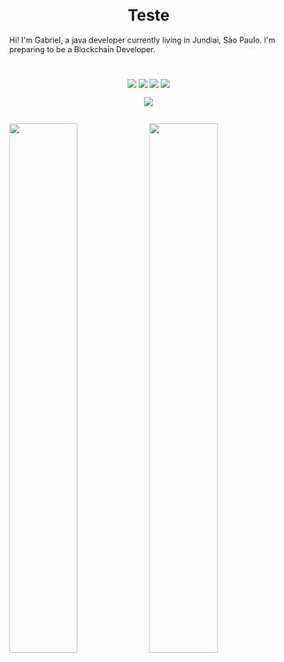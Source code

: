 <h1 align="center">
  <b>Teste</b>
</h1>

Hi! I'm Gabriel, a java developer currently living in Jundiai, São Paulo. I'm preparing to be a Blockchain Developer.

<br>
<p>
<div align="center">
  <img src="https://img.shields.io/badge/Java-ED8B00?style=for-the-badge&logo=java&logoColor=white">
  <img src="https://img.shields.io/badge/Angular-DD0031?style=for-the-badge&logo=angular&logoColor=white">
  <img src="https://img.shields.io/badge/Spring-6DB33F?style=for-the-badge&logo=spring&logoColor=white">
  <img src="https://img.shields.io/badge/MySQL-005C84?style=for-the-badge&logo=mysql&logoColor=white">
</div>
</p>
<div align="center">
    <img src="https://readme-spotify-tingz.vercel.app/api/now-playing">
  </a>
</div>
<br/>
<p align="left">
  <img width="49.5%" src="https://github-readme-stats.vercel.app/api?username=gabrielhpereira&show_icons=true&theme=blue&hide_border=true" />
  <img width="49.5%" src="https://github-readme-streak-stats.herokuapp.com/?user=gabrielhpereira&theme=blue&hide_border=true" />
  </a>
</p>
<br>
